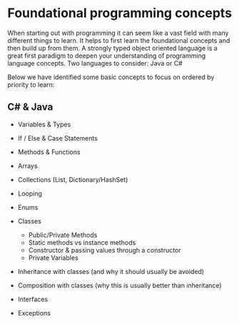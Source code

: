 # Foundational programming concepts

When starting out with programming it can seem like a vast field with many different things to learn. It helps to first learn the foundational concepts and then build up from them. A strongly typed object oriented language is a great first paradigm to deepen your understanding of programming language concepts. Two languages to consider: Java or C# 

Below we have identified some basic concepts to focus on ordered by priority to learn:

## C# &amp; Java

* Variables & Types
* If / Else & Case Statements
* Methods & Functions
* Arrays
* Collections (List, Dictionary/HashSet)
* Looping
* Enums
* Classes
	* Public/Private Methods
	* Static methods vs instance methods
	* Constructor & passing values through a constructor
	* Private Variables

* Inheritance with classes (and why it should usually be avoided)
* Composition with classes (why this is usually better than inheritance)  
* Interfaces
* Exceptions
